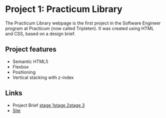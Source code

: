 # Project 1: Practicum Library

The Practicum Library webpage is the first project in the Software Engineer program at Practicum (now called Tripleten). It was created using HTML and CSS, based on a design brief.

## Project features

- Semantic HTML5
- Flexbox
- Positioning
- Vertical stacking with z-index

## Links

- Project Brief [stage 1](https://practicum-content.s3.us-west-1.amazonaws.com/web-developer/project-1/new-library/project-1-stage-1-brief.pdf)[stage 2](https://practicum-content.s3.us-west-1.amazonaws.com/web-developer/project-1/new-library/project-1-stage-2-brief.pdf)[stage 3](https://practicum-content.s3.us-west-1.amazonaws.com/web-developer/project-1/new-library/project-1-stage-3-brief.pdf)
- [Site](https://toriroe.github.io/se_project_library/)
